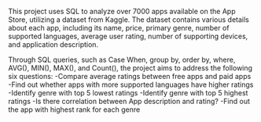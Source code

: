 This project uses SQL to analyze over 7000 apps available on the App Store, utilizing a dataset from Kaggle. The dataset contains various details about each app, including its name, price, primary genre, number of supported languages, average user rating, number of supporting devices, and application description.

Through SQL queries, such as Case When, group by, order by, where, AVG(), MIN(), MAX(), and Count(), the project aims to address the following six questions:
-Compare average ratings between free apps and paid apps
-Find out whether apps with more supported languages have higher ratings 
-Identify genre with top 5 lowest ratings
-Identify genre with top 5 highest ratings
-Is there correlation between App description and rating?
-Find out the app with highest rank for each genre
